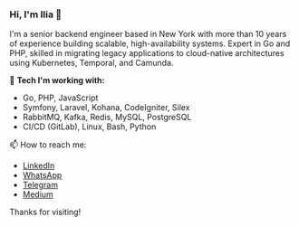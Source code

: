 ### Hi, I'm Ilia 👋

I'm a senior backend engineer based in New York with more than 10 years of experience building scalable, high-availability systems.
Expert in Go and PHP, skilled in migrating legacy applications to cloud-native architectures using Kubernetes,
Temporal, and Camunda.

🔧 **Tech I'm working with:**
- Go, PHP, JavaScript
- Symfony, Laravel, Kohana, CodeIgniter, Silex
- RabbitMQ, Kafka, Redis, MySQL, PostgreSQL
- CI/CD (GitLab), Linux, Bash, Python

📫 How to reach me:
- [LinkedIn](https://www.linkedin.com/in/loginov-ilia-it)
- [WhatsApp](https://wa.me/message/IZEU4237IBH2L1)
- [Telegram](https://t.me/Loginov_Ilia)
- [Medium](https://medium.com/@LoginovIlia)

Thanks for visiting!
